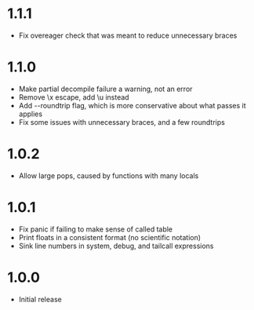 # 1.1.1

- Fix overeager check that was meant to reduce unnecessary braces

# 1.1.0

- Make partial decompile failure a warning, not an error
- Remove \x escape, add \u instead
- Add --roundtrip flag, which is more conservative about what passes it applies
- Fix some issues with unnecessary braces, and a few roundtrips

# 1.0.2

- Allow large pops, caused by functions with many locals

# 1.0.1

- Fix panic if failing to make sense of called table
- Print floats in a consistent format (no scientific notation)
- Sink line numbers in system, debug, and tailcall expressions

# 1.0.0

- Initial release
